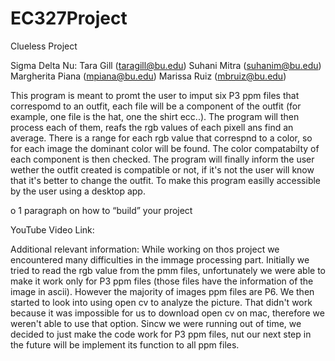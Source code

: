 # EC327Project
Clueless Project

Sigma Delta Nu:
  Tara Gill (taragill@bu.edu)
  Suhani Mitra (suhanim@bu.edu)
  Margherita Piana (mpiana@bu.edu)
  Marissa Ruiz (mbruiz@bu.edu)

 This program is meant to promt the user to imput six P3 ppm files that correspomd to an outfit, each file will be a component of the outfit (for example, one file is the hat, one the shirt ecc..). The program will then process each of them, reafs the rgb values of each pixell ans find an average. There is a range for each rgb value that correspnd to a color, so for each image the dominant color will be found. The color compatabilty of each component is then checked. The program will finally inform the user wether the outfit created is compatible or not, if it's not the user will know that it's better to change the outfit. To make this program easilly accessible by the user using a desktop app.
 
o 1 paragraph on how to “build” your project

YouTube Video Link: 

Additional relevant information:
  While working on thos project we encountered many difficulties in the immage processing part. Initially we tried to read the rgb value from the pmm files, unfortunately we were able to make it work only for P3 ppm files (those files have the information of the image in ascii). However the majority of images ppm files are P6. We then started to look into using open cv to analyze the picture. That didn't work because it was impossible for us to download open cv on mac, therefore we weren't able to use that option. Sincw we were running out of time, we decided to just make the code work for P3 ppm files, nut our next step in the future will be implement its function to all ppm files. 
